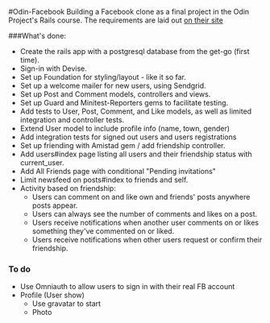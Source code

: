 #Odin-Facebook
Building a Facebook clone as a final project in the Odin Project's Rails course. The requirements are laid out [on their site](http://www.theodinproject.com/ruby-on-rails/final-project)

###What's done:
* Create the rails app with a postgresql database from the get-go (first time).
* Sign-in with Devise.
* Set up Foundation for styling/layout - like it so far.
* Set up a welcome mailer for new users, using Sendgrid.
* Set up Post and Comment models, controllers and views.
* Set up Guard and Minitest-Reporters gems to facilitate testing.
* Add tests to User, Post, Comment, and Like models, as well as limited integration and controller tests.
* Extend User model to include profile info (name, town, gender)
* Add integration tests for signed out users and users registrations
* Set up friending with Amistad gem / add friendship controller.
* Add users#index page listing all users and their friendship status with current_user.
* Add All Friends page with conditional "Pending invitations"
* Limit newsfeed on posts#index to friends and self.
* Activity based on friendship:
  * Users can comment on and like own and friends' posts anywhere posts appear.
  * Users can always see the number of comments and likes on a post.
  * Users receive notifications when another user comments on or likes something they've commented on or liked.
  * Users receive notifications when other users request or confirm their friendship.

### To do
* Use Omniauth to allow users to sign in with their real FB account
* Profile (User show)
  * Use gravatar to start
  * Photo
